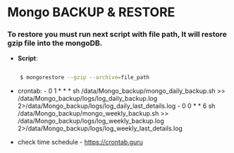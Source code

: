 # Mongo BACKUP & RESTORE
### To restore you must run next script with file path, It will restore gzip file into the mongoDB.

- __Script__:

```bash

    $ mongorestore --gzip --archive=file_path

```

- crontab:
        - 0 1 * * * sh /data/Mongo_backup/mongo_daily_backup.sh >> /data/Mongo_backup/logs/log_daily_backup.log 2>/data/Mongo_backup/logs/log_daily_last_details.log
        - 0 0 * * 6 sh /data/Mongo_backup/mongo_weekly_backup.sh >> /data/Mongo_backup/logs/log_weekly_backup.log 2>/data/Mongo_backup/logs/log_weekly_last_details.log


- check time schedule
        - https://crontab.guru


